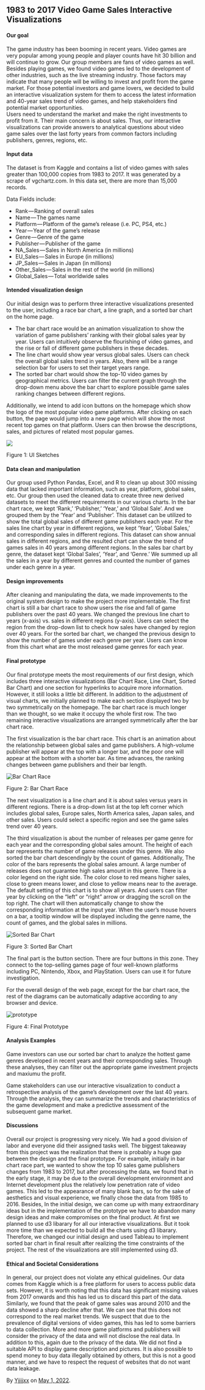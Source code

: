 ## 1983 to 2017 Video Game Sales Interactive Visualizations

#### **Our goal**

The game industry has been booming in recent years. Video games are very popular among young people and player counts have hit 30 billion and will continue to grow. Our group members are fans of video games as well. Besides playing games, we found video games led to the development of other industries, such as the live streaming industry. Those factors may indicate that many people will be willing to invest and profit from the game market. For those potential investors and game lovers, we decided to build an interactive visualization system for them to access the latest information and 40-year sales trend of video games, and help stakeholders find potential market opportunities.  
Users need to understand the market and make the right investments to profit from it. Their main concern is about sales. Thus, our interactive visualizations can provide answers to analytical questions about video game sales over the last forty years from common factors including publishers, genres, regions, etc.

#### Input data

The dataset is from Kaggle and contains a list of video games with sales greater than 100,000 copies from 1983 to 2017. It was generated by a scrape of vgchartz.com. In this data set, there are more than 15,000 records.

Data Fields include:

*   Rank — Ranking of overall sales
*   Name — The games name
*   Platform — Platform of the game’s release (i.e. PC, PS4, etc.)
*   Year — Year of the game’s release
*   Genre — Genre of the game
*   Publisher — Publisher of the game
*   NA\_Sales — Sales in North America (in millions)
*   EU\_Sales — Sales in Europe (in millions)
*   JP\_Sales — Sales in Japan (in millions)
*   Other\_Sales — Sales in the rest of the world (in millions)
*   Global\_Sales — Total worldwide sales

#### Intended visualization design

Our initial design was to perform three interactive visualizations presented to the user, including a race bar chart, a line graph, and a sorted bar chart on the home page.

*   The bar chart race would be an animation visualization to show the variation of game publishers’ ranking with their global sales year by year. Users can intuitively observe the flourishing of video games, and the rise or fall of different game publishers in these decades.
*   The line chart would show year versus global sales. Users can check the overall global sales trend in years. Also, there will be a range selection bar for users to set their target years range.
*   The sorted bar chart would show the top-10 video games by geographical metrics. Users can filter the current graph through the drop-down menu above the bar chart to explore possible game sales ranking changes between different regions.

Additionally, we intend to add icon buttons on the homepage which show the logo of the most popular video game platforms. After clicking on each button, the page would jump into a new page which will show the most recent top games on that platform. Users can then browse the descriptions, sales, and pictures of related most popular games.

![](https://cdn-images-1.medium.com/max/800/1*nGvDm-spMncQrfPuO8AAdw.png)

Figure 1: UI Sketches

#### Data clean and manipulation

Our group used Python Pandas, Excel, and R to clean up about 300 missing data that lacked important information, such as year, platform, global sales, etc. Our group then used the cleaned data to create three new derived datasets to meet the different requirements in our various charts. In the bar chart race, we kept ‘Rank,’ ‘Publisher,’ ‘Year,’ and ‘Global Sale’. And we grouped them by the ‘Year’ and ‘Publisher’. This dataset can be utilized to show the total global sales of different game publishers each year. For the sales line chart by year in different regions, we kept ‘Year’, ‘Global Sales,’ and corresponding sales in different regions. This dataset can show annual sales in different regions, and the resulted chart can show the trend of games sales in 40 years among different regions. In the sales bar chart by genre, the dataset kept ‘Global Sales’, ‘Year’, and ‘Genre.’ We summed up all the sales in a year by different genres and counted the number of games under each genre in a year.

#### Design improvements

After cleaning and manipulating the data, we made improvements to the original system design to make the project more implementable. The first chart is still a bar chart race to show users the rise and fall of game publishers over the past 40 years. We changed the previous line chart to years (x-axis) vs. sales in different regions (y-axis). Users can select the region from the drop-down list to check how sales have changed by region over 40 years. For the sorted bar chart, we changed the previous design to show the number of games under each genre per year. Users can know from this chart what are the most released game genres for each year.

#### Final prototype

Our final prototype meets the most requirements of our first design, which includes three interactive visualizations (Bar Chart Race, Line Chart, Sorted Bar Chart) and one section for hyperlinks to acquire more information. However, it still looks a little bit different. In addition to the adjustment of visual charts, we initially planned to make each section displayed two by two symmetrically on the homepage. The bar chart race is much longer than we thought, so we make it occupy the whole first row. The two remaining interactive visualizations are arranged symmetrically after the bar chart race.

The first visualization is the bar chart race. This chart is an animation about the relationship between global sales and game publishers. A high-volume publisher will appear at the top with a longer bar, and the poor one will appear at the bottom with a shorter bar. As time advances, the ranking changes between game publishers and their bar length.

![Bar Chart Race](https://github.com/yjjjjxx/Video-Game-Sales-Interactive-Visualizations/blob/160ec641d1c1e5d3ddea31e21fe7514ab9f448a1/bar%20chart%20race.gif)

Figure 2: Bar Chart Race

The next visualization is a line chart and it is about sales versus years in different regions. There is a drop-down list at the top left corner which includes global sales, Europe sales, North America sales, Japan sales, and other sales. Users could select a specific region and see the game sales trend over 40 years.

The third visualization is about the number of releases per game genre for each year and the corresponding global sales amount. The height of each bar represents the number of game releases under this genre. We also sorted the bar chart descendingly by the count of games. Additionally, The color of the bars represents the global sales amount. A large number of releases does not guarantee high sales amount in this genre. There is a color legend on the right side. The color close to red means higher sales, close to green means lower, and close to yellow means near to the average. The default setting of this chart is to show all years. And users can filter year by clicking on the “left” or “right” arrow or dragging the scroll on the top right. The chart will then automatically change to show the corresponding information at the input year. When the user’s mouse hovers on a bar, a tooltip window will be displayed including the genre name, the count of games, and the global sales in millions.

![Sorted Bar Chart](https://cdn-images-1.medium.com/max/800/1*w2AapcxQFCczOKQ4hNwlkA.png)

Figure 3: Sorted Bar Chart

The final part is the button section. There are four buttons in this zone. They connect to the top-selling games page of four well-known platforms including PC, Nintendo, Xbox, and PlayStation. Users can use it for future investigation.

For the overall design of the web page, except for the bar chart race, the rest of the diagrams can be automatically adaptive according to any browser and device.

![prototype](https://cdn-images-1.medium.com/max/800/1*nOb-HxdXudTl6V3-q4obGw.png)

Figure 4: Final Prototype

#### Analysis Examples

Game investors can use our sorted bar chart to analyze the hottest game genres developed in recent years and their corresponding sales. Through these analyses, they can filter out the appropriate game investment projects and maxiumu the profit.

Game stakeholders can use our interactive visualization to conduct a retrospective analysis of the game’s development over the last 40 years. Through the analysis, they can summarize the trends and characteristics of the game development and make a predictive assessment of the subsequent game market.

#### Discussions

Overall our project is progressing very nicely. We had a good division of labor and everyone did their assigned tasks well. The biggest takeaway from this project was the realization that there is probably a huge gap between the design and the final prototype. For example, initially in bar chart race part, we wanted to show the top 10 sales game publishers changes from 1983 to 2017, but after processing the data, we found that in the early stage, it may be due to the overall development environment and Internet development plus the relatively low penetration rate of video games. This led to the appearance of many blank bars, so for the sake of aesthetics and visual experience, we finally chose the data from 1985 to 2016. Besides, In the initial design, we can come up with many extraordinary ideas but in the implementation of the prototype we have to abandon many design ideas and make compromises on the final product. At first we planned to use d3 libarary for all our interactive visualizations. But it took more time than we expected to build all the charts using d3 libarary. Therefore, we changed our initial design and used Tableau to implement sorted bar chart in final result after realizing the time constraints of the project. The rest of the visualizations are still implemented using d3.

#### Ethical and Societal Considerations

In general, our project does not violate any ethical guidelines. Our data comes from Kaggle which is a free platform for users to access public data sets. However, it is worth noting that this data has significant missing values from 2017 onwards and this has led us to discard this part of the data. Similarly, we found that the peak of game sales was around 2010 and the data showed a sharp decline after that. We can see that this does not correspond to the real market trends. We suspect that due to the prevalence of digital versions of video games, this has led to some barriers to data collection. More and more game platforms and publishers will consider the privacy of the data and will not disclose the real data. In addition to this, again due to the privacy of the data. We did not find a suitable API to display game description and pictures. It is also possible to spend money to buy data illegally obtained by others, but this is not a good manner, and we have to respect the request of websites that do not want data leakage.

By [Yjjjjxx](https://medium.com/@yjjjjxx) on [May 1, 2022](https://medium.com/p/c49b48dfdfdf).
